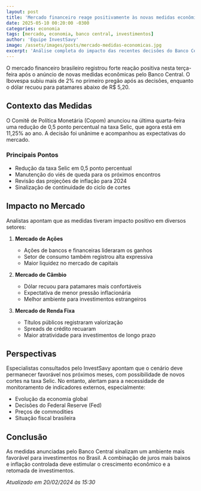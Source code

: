 ```yaml
---
layout: post
title: 'Mercado financeiro reage positivamente às novas medidas econômicas'
date: 2025-05-10 00:20:00 -0300
categories: economia
tags: [mercado, economia, banco central, investimentos]
author: 'Equipe InvestSavy'
image: /assets/images/posts/mercado-medidas-economicas.jpg
excerpt: 'Análise completa do impacto das recentes decisões do Banco Central no mercado brasileiro'
---
```


O mercado financeiro brasileiro registrou forte reação positiva nesta terça-feira após o anúncio de novas medidas econômicas pelo Banco Central. O Ibovespa subiu mais de 2% no primeiro pregão após as decisões, enquanto o dólar recuou para patamares abaixo de R$ 5,20.

## Contexto das Medidas

O Comitê de Política Monetária (Copom) anunciou na última quarta-feira uma redução de 0,5 ponto percentual na taxa Selic, que agora está em 11,25% ao ano. A decisão foi unânime e acompanhou as expectativas do mercado.

### Principais Pontos

- Redução da taxa Selic em 0,5 ponto percentual
- Manutenção do viés de queda para os próximos encontros
- Revisão das projeções de inflação para 2024
- Sinalização de continuidade do ciclo de cortes

## Impacto no Mercado

Analistas apontam que as medidas tiveram impacto positivo em diversos setores:

1. **Mercado de Ações**

   - Ações de bancos e financeiras lideraram os ganhos
   - Setor de consumo também registrou alta expressiva
   - Maior liquidez no mercado de capitais

2. **Mercado de Câmbio**

   - Dólar recuou para patamares mais confortáveis
   - Expectativa de menor pressão inflacionária
   - Melhor ambiente para investimentos estrangeiros

3. **Mercado de Renda Fixa**
   - Títulos públicos registraram valorização
   - Spreads de crédito recuaram
   - Maior atratividade para investimentos de longo prazo

## Perspectivas

Especialistas consultados pelo InvestSavy apontam que o cenário deve permanecer favorável nos próximos meses, com possibilidade de novos cortes na taxa Selic. No entanto, alertam para a necessidade de monitoramento de indicadores externos, especialmente:

- Evolução da economia global
- Decisões do Federal Reserve (Fed)
- Preços de commodities
- Situação fiscal brasileira

## Conclusão

As medidas anunciadas pelo Banco Central sinalizam um ambiente mais favorável para investimentos no Brasil. A combinação de juros mais baixos e inflação controlada deve estimular o crescimento econômico e a retomada de investimentos.

_Atualizado em 20/02/2024 às 15:30_
